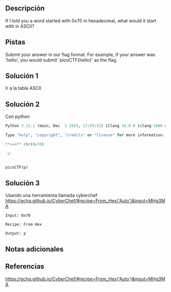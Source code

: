 ## Descripción
 If I told you a word started with 0x70 in hexadecimal, what would it start with in ASCII?
 
## Pistas
Submit your answer in our flag format. For example, if your answer was 'hello', you would submit 'picoCTF{hello}' as the flag.

## Solución 1

Ir a la tabla ASCII

## Solución 2
Con python
``` python
Python 3.13.1 (main, Dec  3 2024, 17:59:52) [Clang 16.0.0 (clang-1600.0.26.4)] on darwin

Type "help", "copyright", "credits" or "license" for more information.

**>>>** chr(0x70)

'p'


picoCTF(p)

```

## Solución 3
Usando una herramienta llamada cyberchef https://gchq.github.io/CyberChef/#recipe=From_Hex('Auto')&input=MHg3MA
```
Input: 0x70

Recipe: From Hex

Output: p

```



## Notas adicionales

## Referencias
https://gchq.github.io/CyberChef/#recipe=From_Hex('Auto')&input=MHg3MA